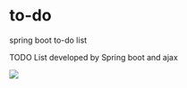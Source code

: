 # to-do
spring boot to-do list

TODO List developed by Spring boot and ajax

![](https://media.vlpt.us/images/2yeseul/post/36b386e1-a2d6-412d-be90-9737c5b852f5/ezgif-2-14c84a31d8df.gif)
